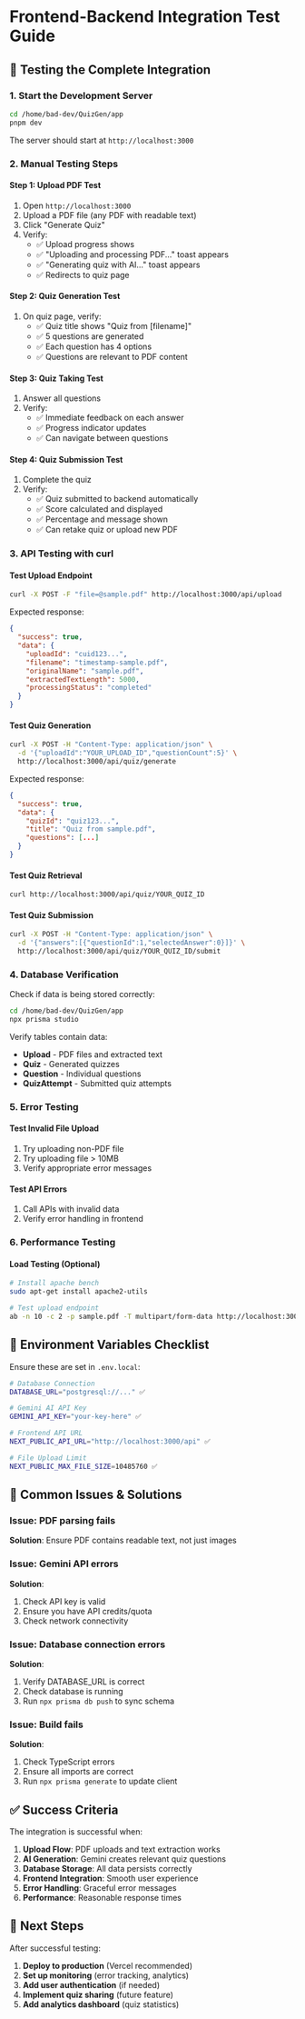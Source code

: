 # Frontend-Backend Integration Test Guide

## 🧪 Testing the Complete Integration

### 1. Start the Development Server

```bash
cd /home/bad-dev/QuizGen/app
pnpm dev
```

The server should start at `http://localhost:3000`

### 2. Manual Testing Steps

#### Step 1: Upload PDF Test
1. Open `http://localhost:3000`
2. Upload a PDF file (any PDF with readable text)
3. Click "Generate Quiz"
4. Verify:
   - ✅ Upload progress shows
   - ✅ "Uploading and processing PDF..." toast appears
   - ✅ "Generating quiz with AI..." toast appears
   - ✅ Redirects to quiz page

#### Step 2: Quiz Generation Test
1. On quiz page, verify:
   - ✅ Quiz title shows "Quiz from [filename]"
   - ✅ 5 questions are generated
   - ✅ Each question has 4 options
   - ✅ Questions are relevant to PDF content

#### Step 3: Quiz Taking Test
1. Answer all questions
2. Verify:
   - ✅ Immediate feedback on each answer
   - ✅ Progress indicator updates
   - ✅ Can navigate between questions

#### Step 4: Quiz Submission Test
1. Complete the quiz
2. Verify:
   - ✅ Quiz submitted to backend automatically
   - ✅ Score calculated and displayed
   - ✅ Percentage and message shown
   - ✅ Can retake quiz or upload new PDF

### 3. API Testing with curl

#### Test Upload Endpoint
```bash
curl -X POST -F "file=@sample.pdf" http://localhost:3000/api/upload
```

Expected response:
```json
{
  "success": true,
  "data": {
    "uploadId": "cuid123...",
    "filename": "timestamp-sample.pdf",
    "originalName": "sample.pdf",
    "extractedTextLength": 5000,
    "processingStatus": "completed"
  }
}
```

#### Test Quiz Generation
```bash
curl -X POST -H "Content-Type: application/json" \
  -d '{"uploadId":"YOUR_UPLOAD_ID","questionCount":5}' \
  http://localhost:3000/api/quiz/generate
```

Expected response:
```json
{
  "success": true,
  "data": {
    "quizId": "quiz123...",
    "title": "Quiz from sample.pdf",
    "questions": [...]
  }
}
```

#### Test Quiz Retrieval
```bash
curl http://localhost:3000/api/quiz/YOUR_QUIZ_ID
```

#### Test Quiz Submission
```bash
curl -X POST -H "Content-Type: application/json" \
  -d '{"answers":[{"questionId":1,"selectedAnswer":0}]}' \
  http://localhost:3000/api/quiz/YOUR_QUIZ_ID/submit
```

### 4. Database Verification

Check if data is being stored correctly:

```bash
cd /home/bad-dev/QuizGen/app
npx prisma studio
```

Verify tables contain data:
- **Upload** - PDF files and extracted text
- **Quiz** - Generated quizzes
- **Question** - Individual questions
- **QuizAttempt** - Submitted quiz attempts

### 5. Error Testing

#### Test Invalid File Upload
1. Try uploading non-PDF file
2. Try uploading file > 10MB
3. Verify appropriate error messages

#### Test API Errors
1. Call APIs with invalid data
2. Verify error handling in frontend

### 6. Performance Testing

#### Load Testing (Optional)
```bash
# Install apache bench
sudo apt-get install apache2-utils

# Test upload endpoint
ab -n 10 -c 2 -p sample.pdf -T multipart/form-data http://localhost:3000/api/upload
```

## 🔧 Environment Variables Checklist

Ensure these are set in `.env.local`:

```bash
# Database Connection
DATABASE_URL="postgresql://..." ✅

# Gemini AI API Key  
GEMINI_API_KEY="your-key-here" ✅

# Frontend API URL
NEXT_PUBLIC_API_URL="http://localhost:3000/api" ✅

# File Upload Limit
NEXT_PUBLIC_MAX_FILE_SIZE=10485760 ✅
```

## 🐛 Common Issues & Solutions

### Issue: PDF parsing fails
**Solution**: Ensure PDF contains readable text, not just images

### Issue: Gemini API errors
**Solution**: 
1. Check API key is valid
2. Ensure you have API credits/quota
3. Check network connectivity

### Issue: Database connection errors
**Solution**:
1. Verify DATABASE_URL is correct
2. Check database is running
3. Run `npx prisma db push` to sync schema

### Issue: Build fails
**Solution**:
1. Check TypeScript errors
2. Ensure all imports are correct
3. Run `npx prisma generate` to update client

## ✅ Success Criteria

The integration is successful when:

1. **Upload Flow**: PDF uploads and text extraction works
2. **AI Generation**: Gemini creates relevant quiz questions
3. **Database Storage**: All data persists correctly
4. **Frontend Integration**: Smooth user experience
5. **Error Handling**: Graceful error messages
6. **Performance**: Reasonable response times

## 🚀 Next Steps

After successful testing:

1. **Deploy to production** (Vercel recommended)
2. **Set up monitoring** (error tracking, analytics)
3. **Add user authentication** (if needed)
4. **Implement quiz sharing** (future feature)
5. **Add analytics dashboard** (quiz statistics)
